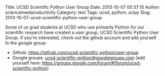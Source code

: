 Title: UCSD Scientific Python User Group
Date: 2013-10-07 05:37:15
Author: sciencemeetproductivity
Category: text
Tags: ucsd, python, scipy
Slug: 2013-10-07-ucsd-scientific-python-user-group

Some of us grad students at UCSD who use primarily Python for our scientific research have created a user group, UCSD Scientific Python User Group. If you're interested, check out the github account and add yourself to the google group:

* Github: https://github.com/ucsd-scientific-python/user-group
* Google groups: ucsd-scientific-python@googlegroups.com (add yourself here: https://groups.google.com/forum/#!forum/ucsd-scientific-python)

